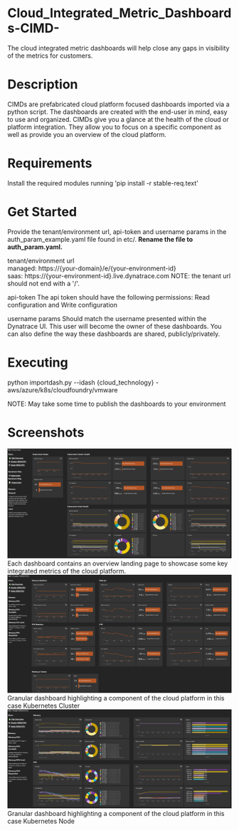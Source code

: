 # Cloud_Integrated_Metric_Dashboards-CIMD-
The cloud integrated metric dashboards will help close any gaps in visibility of the metrics for customers.

# Description
CIMDs are prefabricated cloud platform focused dashboards imported via a python script. The dashboards are created with the end-user in mind, easy to use and organized. CIMDs give you a glance at the health of the cloud or platform integration. They allow you to focus on a specific component as well as provide you an overview of the cloud platform.   

# Requirements
Install the required modules running 'pip install -r stable-req.text'

# Get Started
Provide the tenant/environment url, api-token and username params in the auth_param_example.yaml file found in etc/. **Rename the file to auth_param.yaml.**

tenant/environment url  
managed: https://{your-domain}/e/{your-environment-id}  
saas:  https://{your-environment-id}.live.dynatrace.com
NOTE: the tenant url should not end with a '/'.  

api-token
The api token should have the following permissions: Read configuration and Write configuration

username params
Should match the username presented within the Dynatrace UI. This user will become the owner of these dashboards. You can also define the way these dashboards are shared, publicly/privately.

# Executing
python importdash.py --idash {cloud_technology} - aws/azure/k8s/cloudfoundry/vmware

NOTE: May take some time to publish the dashboards to your environment

# Screenshots
![K8s overview](images/overview.png)
Each dashboard contains an overview landing page to showcase some key integrated metrics of the cloud platform.
![K8s Cluster](images/cluster.png)
Granular dashboard highlighting a component of the cloud platform in this case Kubernetes Cluster
![K8s Node](images/node.png)
Granular dashboard highlighting a component of the cloud platform in this case Kubernetes Node
